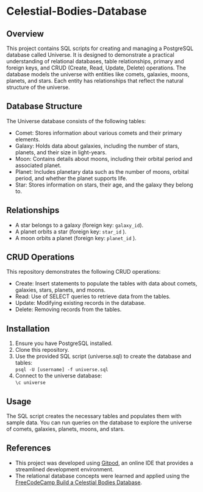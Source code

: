 # Celestial-Bodies-Database
## Overview
This project contains SQL scripts for creating and managing a PostgreSQL database called Universe. It is designed to demonstrate a practical understanding of relational databases, table relationships, primary and foreign keys, and CRUD (Create, Read, Update, Delete) operations. The database models the universe with entities like comets, galaxies, moons, planets, and stars. Each entity has relationships that reflect the natural structure of the universe.

## Database Structure
The Universe database consists of the following tables:
<ul>
  <li>Comet: Stores information about various comets and their primary elements.</li>
  <li>Galaxy: Holds data about galaxies, including the number of stars, planets, and their size in light-years.</li>
  <li>Moon: Contains details about moons, including their orbital period and associated planet.</li>
  <li>Planet: Includes planetary data such as the number of moons, orbital period, and whether the planet supports life.</li>
  <li>Star: Stores information on stars, their age, and the galaxy they belong to.</li>
</ul>

## Relationships
<ul>
  <li>A star belongs to a galaxy (foreign key: <code>galaxy_id</code>).</li>
  <li>A planet orbits a star (foreign key: <code>star_id</code> ).</li>
  <li>A moon orbits a planet (foreign key: <code>planet_id</code> ).</li>
</ul>

## CRUD Operations
This repository demonstrates the following CRUD operations:
<ul>
  <li>Create: Insert statements to populate the tables with data about comets, galaxies, stars, planets, and moons.</li>
  <li>Read: Use of SELECT queries to retrieve data from the tables.</li>
  <li>Update: Modifying existing records in the database.</li>
  <li>Delete: Removing records from the tables.</li>
</ul>

## Installation
1. Ensure you have PostgreSQL installed.
2. Clone this repository.
3. Use the provided SQL script (universe.sql) to create the database and tables:<br>
   `psql -U [username] -f universe.sql`
4. Connect to the universe database:<br>
   `\c universe`
   
## Usage
The SQL script creates the necessary tables and populates them with sample data. You can run queries on the database to explore the universe of comets, galaxies, planets, moons, and stars.

## References
<ul>
   <li>This project was developed using <a href="https://gitpod.io">Gitpod</a>, an online IDE that provides a streamlined development environment.</li>
   <li>The relational database concepts were learned and applied using the <a href="https://www.freecodecamp.org/learn/relational-database/build-a-celestial-bodies-database-project/build-a-celestial-bodies-database">FreeCodeCamp Build a Celestial Bodies Database</a>.</li>
</ul>
